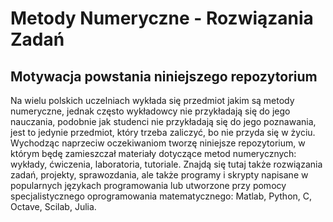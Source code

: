 # Metody Numeryczne - Rozwiązania Zadań
## Motywacja powstania niniejszego repozytorium
Na wielu polskich uczelniach wykłada się przedmiot jakim są metody numeryczne, jednak często wykładowcy nie przykładają się do jego nauczania, podobnie jak studenci nie przykładają się do jego poznawania, jest to jedynie przedmiot, który trzeba zaliczyć, bo nie przyda się w życiu. Wychodząc naprzeciw oczekiwaniom tworzę niniejsze repozytorium, w którym będę zamieszczał materiały dotyczące metod numerycznych: wykłady, ćwiczenia, laboratoria, tutoriale. Znajdą się tutaj także rozwiązania zadań, projekty, sprawozdania, ale także programy i skrypty napisane w popularnych językach programowania lub utworzone przy pomocy specjalistycznego oprogramowania matematycznego: Matlab, Python, C, Octave, Scilab, Julia.

